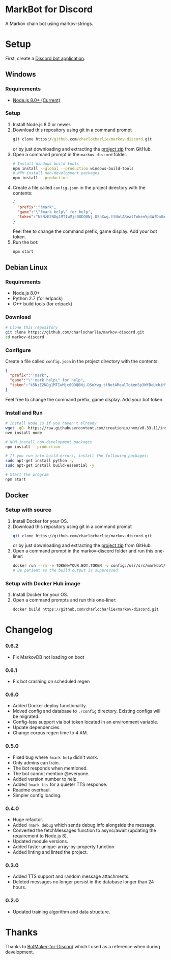 # MarkBot for Discord
A Markov chain bot using markov-strings.

# Setup
First, create a [Discord bot application](https://discordapp.com/developers/applications/).
## Windows
### Requirements
* [Node.js 8.0+ (Current)](https://nodejs.org/en/download/current/)

### Setup
1. Install Node.js 8.0 or newer.
1. Download this repository using git in a command prompt
    ```cmd
    git clone https://github.com/charlocharlie/markov-discord.git
    ```
    or by just downloading and extracting the [project zip](https://github.com/charlocharlie/markov-discord/archive/master.zip) from GitHub.
1. Open a command prompt in the `markov-discord` folder.
    ```sh
    # Install Windows build tools
    npm install --global --production windows-build-tools
    # NPM install non-development packages
    npm install --production
    ```
1. Create a file called `config.json` in the project directory with the contents:
    ```json
    {
      "prefix":"!mark",
      "game":"\"!mark help\" for help",
      "token":"k5NzE2NDg1MTIwMjc0ODQ0Nj.DSnXwg.ttNotARealToken5p3WfDoUxhiH"
    }
    ```
    Feel free to change the command prefix, game display. Add your bot token.
1. Run the bot:
    ```sh
    npm start
    ```


## Debian Linux
### Requirements
* Node.js 8.0+
* Python 2.7 (for erlpack)
* C++ build tools (for erlpack)

### Download
```sh
# Clone this repository
git clone https://github.com/charlocharlie/markov-discord.git
cd markov-discord
```

### Configure
Create a file called `config.json` in the project directory with the contents:
```json
{
  "prefix":"!mark",
  "game":"\"!mark help\" for help",
  "token":"k5NzE2NDg1MTIwMjc0ODQ0Nj.DSnXwg.ttNotARealToken5p3WfDoUxhiH"
}
```
Feel free to change the command prefix, game display. Add your bot token.

### Install and Run
```sh
# Install Node.js if you haven't already
wget -qO- https://raw.githubusercontent.com/creationix/nvm/v0.33.11/install.sh | bash
nvm install node

# NPM install non-development packages
npm install --production

# If you run into build errors, install the following packages:
sudo apt-get install python -y
sudo apt-get install build-essential -y

# Start the program
npm start
```

## Docker
### Setup with source
1. Install Docker for your OS.
1. Download this repository using git in a command prompt
    ```sh
    git clone https://github.com/charlocharlie/markov-discord.git
    ```
    or by just downloading and extracting the [project zip](https://github.com/charlocharlie/markov-discord/archive/master.zip) from GitHub.
1. Open a command prompt in the markov-discord folder and run this one-liner:
    ```sh
    docker run --rm -e TOKEN=YOUR.BOT.TOKEN -v config:/usr/src/markbot/config -it $(docker build -q .)
    # Be patient as the build output is suppressed
    ```

### Setup with Docker Hub image
1. Install Docker for your OS.
1. Open a command prompts and run this one-liner:
    ```sh
    docker build https://github.com/charlocharlie/markov-discord.git 
    ```



# Changelog
### 0.6.2
* Fix MarkovDB not loading on boot

### 0.6.1
* Fix bot crashing on scheduled regen

### 0.6.0
* Added Docker deploy functionality.
* Moved config and database to `./config` directory. Existing configs will be migrated.
* Config-less support via bot token located in an environment variable.
* Update dependencies.
* Change corpus regen time to 4 AM.

### 0.5.0
* Fixed bug where `!mark help` didn't work.
* Only admins can train.
* The bot responds when mentioned.
* The bot cannot mention @everyone.
* Added version number to help.
* Added `!mark tts` for a quieter TTS response.
* Readme overhaul.
* Simpler config loading.

### 0.4.0
* Huge refactor. 
* Added `!mark debug` which sends debug info alongside the message.
* Converted the fetchMessages function to async/await (updating the requirement to Node.js 8).
* Updated module versions.
* Added faster unique-array-by-property function
* Added linting and linted the project. 

### 0.3.0
* Added TTS support and random message attachments.
* Deleted messages no longer persist in the database longer than 24 hours.

### 0.2.0
* Updated training algorithm and data structure.

# Thanks
Thanks to [BotMaker-for-Discord](https://github.com/CorySanin/BotMaker-for-Discord) which I used as a reference when during development. 